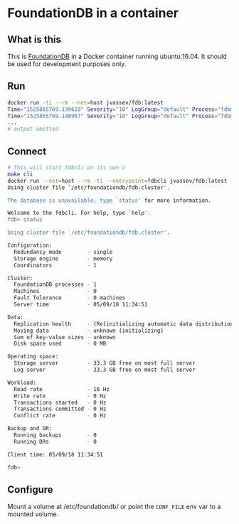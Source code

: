 # FoundationDB in a container

## What is this

This is [FoundationDB](https://github.com/apple/foundationdb/) in a Docker container running ubuntu:16.04. It should be used for development purposes only.

## Run

```bash
docker run -ti --rm --net=host jvassev/fdb:latest
Time="1525865769.139620" Severity="10" LogGroup="default" Process="fdbmonitor": Started FoundationDB Process Monitor 5.1 (v5.1.7)
Time="1525865769.148967" Severity="10" LogGroup="default" Process="fdbmonitor": Watching conf file /etc/foundationdb/foundationdb.conf
...
# output omitted

```

## Connect

```bash
# This will start fdbcli on its own o
make cli
docker run --net=host --rm -ti --entrypoint=fdbcli jvassev/fdb:latest
Using cluster file `/etc/foundationdb/fdb.cluster'.

The database is unavailable; type `status' for more information.

Welcome to the fdbcli. For help, type `help'.
fdb> status

Using cluster file `/etc/foundationdb/fdb.cluster'.

Configuration:
  Redundancy mode        - single
  Storage engine         - memory
  Coordinators           - 1

Cluster:
  FoundationDB processes - 1
  Machines               - 0
  Fault Tolerance        - 0 machines
  Server time            - 05/09/18 11:34:51

Data:
  Replication health     - (Re)initializing automatic data distribution
  Moving data            - unknown (initializing)
  Sum of key-value sizes - unknown
  Disk space used        - 0 MB

Operating space:
  Storage server         - 33.3 GB free on most full server
  Log server             - 33.3 GB free on most full server

Workload:
  Read rate              - 16 Hz
  Write rate             - 0 Hz
  Transactions started   - 0 Hz
  Transactions committed - 0 Hz
  Conflict rate          - 0 Hz

Backup and DR:
  Running backups        - 0
  Running DRs            - 0

Client time: 05/09/18 11:34:51

fdb>

```

## Configure

Mount a volume at /etc/foundationdb/ or point the `CONF_FILE` env var to a mounted volume.
